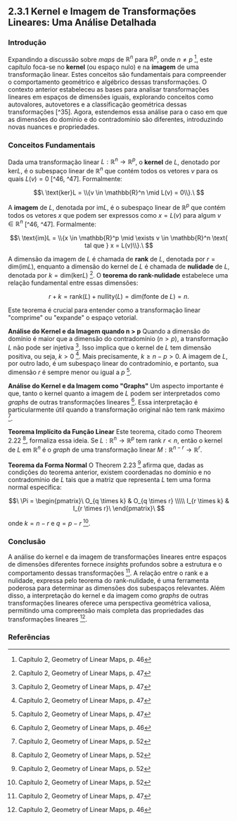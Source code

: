 ## 2.3.1 Kernel e Imagem de Transformações Lineares: Uma Análise Detalhada

### Introdução
Expandindo a discussão sobre *maps* de $\mathbb{R}^n$ para $\mathbb{R}^p$, onde $n \neq p$ [^46], este capítulo foca-se no **kernel** (ou espaço nulo) e na **imagem** de uma transformação linear. Estes conceitos são fundamentais para compreender o comportamento geométrico e algébrico dessas transformações. O contexto anterior estabeleceu as bases para analisar transformações lineares em espaços de dimensões iguais, explorando conceitos como autovalores, autovetores e a classificação geométrica dessas transformações [^35]. Agora, estendemos essa análise para o caso em que as dimensões do domínio e do contradomínio são diferentes, introduzindo novas nuances e propriedades.

### Conceitos Fundamentais
Dada uma transformação linear $L: \mathbb{R}^n \to \mathbb{R}^p$, o **kernel** de $L$, denotado por $\text{ker}L$, é o subespaço linear de $\mathbb{R}^n$ que contém todos os vetores $v$ para os quais $L(v) = 0$ [^46, ^47]. Formalmente:

$$\
\text{ker}L = \\{v \in \mathbb{R}^n \mid L(v) = 0\\}.\
$$

A **imagem** de $L$, denotada por $\text{im}L$, é o subespaço linear de $\mathbb{R}^p$ que contém todos os vetores $x$ que podem ser expressos como $x = L(v)$ para algum $v \in \mathbb{R}^n$ [^46, ^47]. Formalmente:

$$\
\text{im}L = \\{x \in \mathbb{R}^p \mid \exists v \in \mathbb{R}^n \text{ tal que } x = L(v)\\}.\
$$

A dimensão da imagem de $L$ é chamada de **rank** de $L$, denotada por $r = \text{dim}(\text{im}L)$, enquanto a dimensão do kernel de $L$ é chamada de **nulidade** de $L$, denotada por $k = \text{dim}(\text{ker}L)$ [^47]. O **teorema do rank-nulidade** estabelece uma relação fundamental entre essas dimensões:

$$\
r + k = \text{rank}(L) + \text{nullity}(L) = \text{dim}(\text{fonte de }L) = n.\
$$

Este teorema é crucial para entender como a transformação linear "comprime" ou "expande" o espaço vetorial.

**Análise do Kernel e da Imagem quando n > p**
Quando a dimensão do domínio é maior que a dimensão do contradomínio ($n > p$), a transformação $L$ não pode ser injetiva [^47]. Isso implica que o kernel de $L$ tem dimensão positiva, ou seja, $k > 0$ [^47]. Mais precisamente, $k \geq n - p > 0$. A imagem de $L$, por outro lado, é um subespaço linear do contradomínio, e portanto, sua dimensão $r$ é sempre menor ou igual a $p$ [^47].

**Análise do Kernel e da Imagem como "Graphs"**
Um aspecto importante é que, tanto o kernel quanto a imagem de $L$ podem ser interpretados como *graphs* de outras transformações lineares [^46]. Essa interpretação é particularmente útil quando a transformação original não tem rank máximo [^52].

**Teorema Implícito da Função Linear**
Este teorema, citado como Theorem 2.22 [^52], formaliza essa ideia. Se $L: \mathbb{R}^n \to \mathbb{R}^p$ tem rank $r < n$, então o kernel de $L$ em $\mathbb{R}^n$ é o *graph* de uma transformação linear $M: \mathbb{R}^{n-r} \to \mathbb{R}^r$.

**Teorema da Forma Normal**
O Theorem 2.23 [^52] afirma que, dadas as condições do teorema anterior, existem coordenadas no domínio e no contradomínio de $L$ tais que a matriz que representa $L$ tem uma forma normal específica:

$$\
\Pi = \begin{pmatrix}\
O_{q \times k} & O_{q \times r} \\\\\
I_{r \times k} & I_{r \times r}\
\end{pmatrix}\
$$

onde $k = n - r$ e $q = p - r$ [^52].

### Conclusão
A análise do kernel e da imagem de transformações lineares entre espaços de dimensões diferentes fornece *insights* profundos sobre a estrutura e o comportamento dessas transformações [^47]. A relação entre o rank e a nulidade, expressa pelo teorema do rank-nulidade, é uma ferramenta poderosa para determinar as dimensões dos subespaços relevantes. Além disso, a interpretação do kernel e da imagem como *graphs* de outras transformações lineares oferece uma perspectiva geométrica valiosa, permitindo uma compreensão mais completa das propriedades das transformações lineares [^46].

### Referências
[^46]: Capítulo 2, Geometry of Linear Maps, p. 46
[^47]: Capítulo 2, Geometry of Linear Maps, p. 47
[^52]: Capítulo 2, Geometry of Linear Maps, p. 52
<!-- END -->